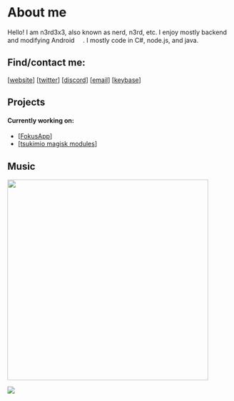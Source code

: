 # About me
Hello! I am n3rd3x3, also known as nerd, n3rd, etc.
I enjoy mostly backend and modifying Android <img src="https://user-images.githubusercontent.com/57784409/159374966-637abe65-2fbc-48e1-894b-7b6883e4a4bd.png" data-canonical-src="https://emojipedia-us.s3.dualstack.us-west-1.amazonaws.com/thumbs/120/microsoft/310/smiling-face-with-smiling-eyes_1f60a.png" width="15" height="15" />. I mostly code in C#, node.js, and java.

## Find/contact me:
[[website]] [[twitter]] [[discord]] [[email]] [[keybase]]

[website]: https://n3rd3x3.xyz
[twitter]: https://twitter.com/n3rd3x3
[discord]: https://discord.com/invite/CySU3s3
[email]: mailto:me@n3rd3x3.xyz
[keybase]: https://keybase.io/n3rd3x3

## Projects

#### Currently working on:
* [[FokusApp]]
* [[tsukimio magisk modules]]

[FokusApp]: https://github.com/FokusApp
[tsukimio magisk modules]: https://github.com/tsukimio

## Music

<a href="https://last.fm/user/n3rd3x3">
<img src="https://github-readme-lastfm.vercel.app/?username=n3rd3x3" width="450px">
  </a>
  
<!-- shhhh -->
![](https://hit.yhype.me/github/profile?user_id=57784409)
